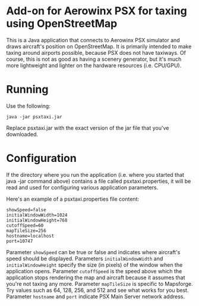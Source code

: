 # Add-on for Aerowinx PSX for taxing using OpenStreetMap

This is a Java application that connects to Aerowinx PSX simulator and draws aircraft's position on OpenStreetMap.
It is primarily intended to make taxing around airports possible, because PSX does not have taxiways. Of course, this
is not as good as having a scenery generator, but it's much more lightweight and lighter on the hardware resources (i.e. CPU/GPU).

# Running

Use the following:
```
java -jar psxtaxi.jar
```

Replace psxtaxi.jar with the exact version of the jar file that you've downloaded.

# Configuration

If the directory where you run the application (i.e. where you started that java -jar command above) contains
a file called psxtaxi.properties, it will be read and used for configuring various application parameters.

Here's an example of a psxtaxi.properties file content:
```
showSpeed=false
initialWindowWidth=1024
initialWindowHeight=768
cutoffSpeed=60
mapTileSize=256
hostname=localhost
port=10747
```

Parameter `showSpeed` can be true or false and indicates where aircraft's speed should be displayed.
Parameters `initialWindowWidth` and `initialWindowHeight` specify the size (in pixels) of the window when the application opens. 
Parameter `cutoffSpeed` is the speed above which the application stops rendering the map and aircraft because it assumes that you're not taxing any more.
Parameter `mapTileSize` is specific to Mapsforge. Try values such as 64, 128, 256, and 512 and see what works for you best.
Parameter `hostname` and `port` indicate PSX Main Server network address.